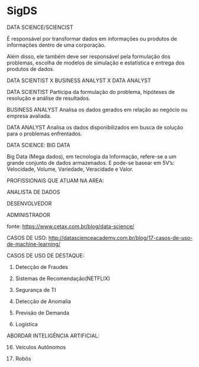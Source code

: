 # SigDS



DATA SCIENCE/SCIENCIST

É responsável por transformar dados em informações ou produtos de informações dentro de uma corporação.

Além disso, ele também deve ser responsável pela formulação dos problemas, escolha de modelos de simulação e estatística e entrega dos produtos de dados.



DATA SCIENTIST X BUSINESS ANALYST X DATA ANALYST

  DATA SCIENTIST
  Participa da formulação do problema, hipóteses de resolução e análise de resultados.

  BUSINESS ANALYST
  Analisa os dados gerados em relação ao negócio ou empresa avaliada.

  DATA ANALYST
  Analisa os dados disponibilizados em busca de solução para o problemas enfrentados.
 
DATA SCIENCE: BIG DATA
 
Big Data (Mega dados), em tecnologia da Informação, refere-se a um grande conjunto de dados armazenados. E pode-se basear em 5V’s: Velocidade, Volume, Variedade, Veracidade e Valor.

PROFISSIONAIS QUE ATUAM NA AREA:
  
  ANALISTA DE DADOS
  
  DESENVOLVEDOR
  
  ADMINISTRADOR
  
fonte: https://www.cetax.com.br/blog/data-science/
  
CASOS DE USO: http://datascienceacademy.com.br/blog/17-casos-de-uso-de-machine-learning/

  CASOS DE USO DE DESTAQUE:
  
  1. Detecção de Fraudes 
  
  2. Sistemas de Recomendação(NETFLIX)
  
  8. Segurança de TI
  
  11. Detecção de Anomalia
  
  12. Previsão de Demanda
  
  13. Logística
  
  ABORDAR INTELIGÊNCIA ARTIFICIAL:
  
  16. Veículos Autônomos
  
  17. Robôs
  
  




